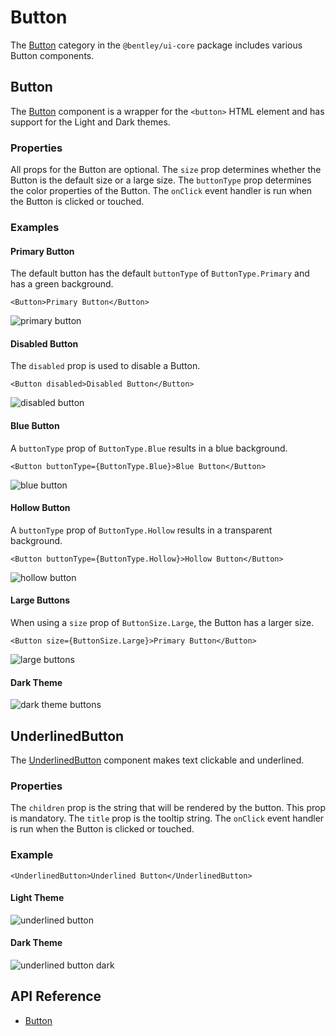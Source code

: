 # Button

The [Button]($ui-core-react:Button) category in the `@bentley/ui-core` package includes various Button components.

## Button

The [Button]($ui-core-react) component is a wrapper for the `<button>` HTML element and has support for the Light and Dark themes.

### Properties

All props for the Button are optional.
The `size` prop determines whether the Button is the default size or a large size.
The `buttonType` prop determines the color properties of the Button.
The `onClick` event handler is run when the Button is clicked or touched.

### Examples

#### Primary Button

The default button has the default `buttonType` of `ButtonType.Primary` and has a green background.

```tsx
<Button>Primary Button</Button>
```

![primary button](./images/PrimaryButton.png "Primary Button")

#### Disabled Button

The `disabled` prop is used to disable a Button.

```tsx
<Button disabled>Disabled Button</Button>
```

![disabled button](./images/DisabledButton.png "Disabled Button")

#### Blue Button

A `buttonType` prop of `ButtonType.Blue` results in a blue background.

```tsx
<Button buttonType={ButtonType.Blue}>Blue Button</Button>
```

![blue button](./images/BlueButton.png "Blue Button")

#### Hollow Button

A `buttonType` prop of `ButtonType.Hollow` results in a transparent background.

```tsx
<Button buttonType={ButtonType.Hollow}>Hollow Button</Button>
```

![hollow button](./images/HollowButton.png "Hollow Button")

#### Large Buttons

When using a `size` prop of `ButtonSize.Large`, the Button has a larger size.

```tsx
<Button size={ButtonSize.Large}>Primary Button</Button>
```

![large buttons](./images/LargeButtons.png "Large Buttons")

#### Dark Theme

![dark theme buttons](./images/ButtonsDark.png "Buttons in Dark Theme")

## UnderlinedButton

The [UnderlinedButton]($ui-core-react) component makes text clickable and underlined.

### Properties

The `children` prop is the string that will be rendered by the button. This prop is mandatory.
The `title` prop is the tooltip string.
The `onClick` event handler is run when the Button is clicked or touched.

### Example

```tsx
<UnderlinedButton>Underlined Button</UnderlinedButton>
```

#### Light Theme

![underlined button](./images/UnderlinedButton.png "Underlined Button in Light Theme")

#### Dark Theme

![underlined button dark](./images/UnderlinedButtonDark.png "Underlined Button in Dark Theme")

## API Reference

- [Button]($ui-core-react:Button)
